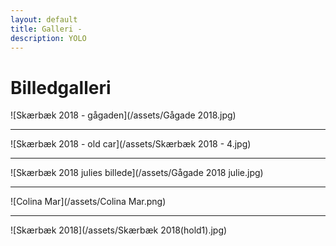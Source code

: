 ```yaml
---
layout: default
title: Galleri -
description: YOLO
---
```




# **Billedgalleri**

![Skærbæk 2018 - gågaden](/assets/Gågade 2018.jpg)

---

![Skærbæk 2018 - old car](/assets/Skærbæk 2018 - 4.jpg)

---

![Skærbæk 2018 julies billede](/assets/Gågade 2018 julie.jpg)

---

![Colina Mar](/assets/Colina Mar.png)

---

![Skærbæk 2018](/assets/Skærbæk 2018(hold1).jpg)
